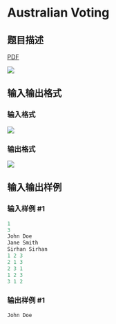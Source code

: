 # Australian Voting

## 题目描述

[problemUrl]: https://uva.onlinejudge.org/index.php?option=com_onlinejudge&Itemid=8&category=13&page=show_problem&problem=1083

[PDF](https://uva.onlinejudge.org/external/101/p10142.pdf)

![](https://cdn.luogu.com.cn/upload/vjudge_pic/UVA10142/7f5dfc866a4d78907ad49a840ba22ea2c25e1897.png)

## 输入输出格式

### 输入格式

![](https://cdn.luogu.com.cn/upload/vjudge_pic/UVA10142/be57be0bb472af02122ec2a1b937dbae6b16f885.png)

### 输出格式

![](https://cdn.luogu.com.cn/upload/vjudge_pic/UVA10142/e0589629dd434e7e2abc5aaed875b09cb06300ff.png)

## 输入输出样例

### 输入样例 #1

```cpp
1
3
John Doe
Jane Smith
Sirhan Sirhan
1 2 3
2 1 3
2 3 1
1 2 3
3 1 2
```


### 输出样例 #1

```cpp
John Doe
```


